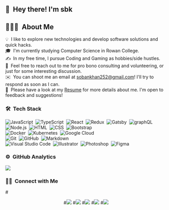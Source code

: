 ## 👋 &nbsp;Hey there! I'm sbk

## 👨🏻‍💻 &nbsp;About Me

💡 &nbsp;I like to explore new technologies and develop software solutions and quick hacks.\
🎓 &nbsp;I'm currently studying Computer Science in Rowan College.\
✍️ &nbsp;In my free time, I pursue Coding and Gaming as hobbies/side hustles.\
💬 &nbsp;Feel free to reach out to me for pro bono consulting and volunteering, or just for some interesting discussion.\
✉️ &nbsp;You can shoot me an email at sobankhan252@gmail.com! I'll try to respond as soon as I can.\
📄 &nbsp;Please have a look at my [Resume](https://drive.google.com/file/d/1y_a4iM4x2zujHz2_1YZCCFgUpI_BRIGK/view) for more details about me. I'm open to feedback and suggestions!

### 🛠 &nbsp;Tech Stack

![JavaScript](https://img.shields.io/badge/-JavaScript-333333?style=flat&logo=javascript)&nbsp;
![TypeScript](https://img.shields.io/badge/-TypeScript-333333?style=flat&logo=typeScript&logoColor=007acc)&nbsp;
![React](https://img.shields.io/badge/-React-333333?style=flat&logo=react)&nbsp;
![Redux](https://img.shields.io/badge/-Redux-333333?style=flat&logo=redux&logoColor=7248b6)&nbsp;
![Gatsby](https://img.shields.io/badge/-Gatsby-333333?style=flat&logo=gatsby&logoColor=633194)&nbsp;
![graphQL](https://img.shields.io/badge/-graphQl-333333?style=flat&logo=graphql&logoColor=de33a6)&nbsp;
![Node.js](https://img.shields.io/badge/-Node.js-333333?style=flat&logo=node.js)&nbsp;
![HTML](https://img.shields.io/badge/-HTML-333333?style=flat&logo=HTML5)&nbsp;
![CSS](https://img.shields.io/badge/-CSS-333333?style=flat&logo=CSS3&logoColor=1572B6)&nbsp;
![Bootstrap](https://img.shields.io/badge/-Bootstrap-333333?style=flat&logo=bootstrap&logoColor=563D7C)\
![Docker](https://img.shields.io/badge/-Docker-333333?style=flat&logo=docker)&nbsp;
![Kubernetes](https://img.shields.io/badge/-Kubernetes-333333?style=flat&logo=kubernetes)&nbsp;
![Google Cloud](https://img.shields.io/badge/-Google%20Cloud-333333?style=flat&logo=google%20cloud)&nbsp;\
![Git](https://img.shields.io/badge/-Git-333333?style=flat&logo=git)&nbsp;
![GitHub](https://img.shields.io/badge/-GitHub-333333?style=flat&logo=github)&nbsp;
![Markdown](https://img.shields.io/badge/-Markdown-333333?style=flat&logo=markdown)\
![Visual Studio Code](https://img.shields.io/badge/-Visual%20Studio%20Code-333333?style=flat&logo=visual-studio-code&logoColor=007ACC)&nbsp;
![Illustrator](https://img.shields.io/badge/-Illustrator-333333?style=flat&logo=adobe-illustrator)&nbsp;
![Photoshop](https://img.shields.io/badge/-Photoshop-333333?style=flat&logo=adobe-photoshop)&nbsp;
![Figma](https://img.shields.io/badge/-Figma-333333?style=flat&logo=figma)&nbsp;


### ⚙️ &nbsp;GitHub Analytics
<img src="https://github-readme-stats.vercel.app/api?username=sobankhan12&&show_icons=true&title_color=ffffff&icon_color=bb2acf&text_color=daf7dc&bg_color=151515">
  





### 🤝🏻 &nbsp;Connect with Me

#<p align="center">
#<a href="https://www.linkedin.com/in/muhammad-soban-601570183/"><img src="https://img.shields.io/badge/-Muhammad%20Soban-0077B5?style=flat-square&logo=Linkedin&logoColor=white"/></a>
#<a href="mailto:sobankhan252@gmail.com"><img src="https://img.shields.io/badge/-sobankhan252@gmail.com-D14836?style=flat-square&logo=Gmail&logoColor=white"/></a>
#<a href="https://www.instagram.com/soban2741/"><img src="https://img.shields.io/badge/-@soban2741-E4405F?style=flat-square&logo=Instagram&logoColor=white"/></a>
#<a href="https://www.facebook.com/soban.khan.9212301/"><img src="https://img.shields.io/badge/-Soban%20Skhan-1877F2?style=flat-square&logo=Facebook&logoColor=white"/></a>
#<a href="https://www.fiverr.com/users/muhammadsoba957/"><img src="https://img.shields.io/badge/-@muhammadsoba957-1dbf73?style=flat-square&logo=Fiverr&logoColor=white"/></a>
